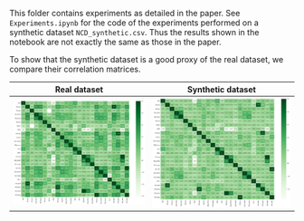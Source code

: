 This folder contains experiments as detailed in the paper. See `Experiments.ipynb` for the code of the experiments performed on a synthetic dataset `NCD_synthetic.csv`. Thus the results shown in the notebook are not exactly the same as those in the paper.

To show that the synthetic dataset is a good proxy of the real dataset, we compare their correlation matrices.

Real dataset | Synthetic dataset
--- | ---
![real_correlation](../screenshot/real_correlation_heatmap.png) | ![synthetic_correlation](../screenshot/synthetic_correlation_heatmap.png)
